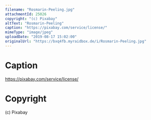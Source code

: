 ```yaml
---
filename: "Rosmarin-Peeling.jpg"
attachmentId: 25026
copyright: "(c) Pixabay"
altText: "Rosmarin-Peeling"
caption: "https://pixabay.com/service/license/"
mimeType: "image/jpeg"
uploadDate: "2019-08-17 15:02:00"
originalUrl: "https://bxq4fb.myraidbox.de/i/Rosmarin-Peeling.jpg"
---
```


# Caption

https://pixabay.com/service/license/

# Copyright

(c) Pixabay
